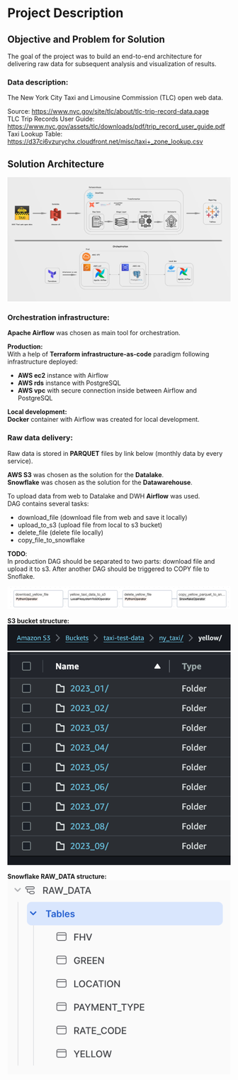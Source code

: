 # Project Description #

## Objective and Problem for Solution ##

The goal of the project was to build an end-to-end architecture for delivering raw data for subsequent analysis and visualization of results.

### Data description: ###
The New York City Taxi and Limousine Commission (TLC) open web data.

Source: https://www.nyc.gov/site/tlc/about/tlc-trip-record-data.page<br/>
TLC Trip Records User Guide: https://www.nyc.gov/assets/tlc/downloads/pdf/trip_record_user_guide.pdf<br/>
Taxi Lookup Table: https://d37ci6vzurychx.cloudfront.net/misc/taxi+_zone_lookup.csv

## Solution Architecture ##

![solution_architecture](images/app.png)

### Orchestration infrastructure: ###

**Apache Airflow** was chosen as main tool for orchestration.<br/>

**Production:**<br/>
With a help of **Terraform infrastructure-as-code** paradigm following 
infrastructure deployed:<br/>
* **AWS ec2** instance with Airflow
* **AWS rds** instance with PostgreSQL
* **AWS vpc** with secure connection inside between Airflow and PostgreSQL

**Local development:**<br/>
**Docker** container with Airflow was created for local development.

### Raw data delivery: ###

Raw data is stored in **PARQUET** files by link below (monthly data by every 
service).

**AWS S3** was chosen as the solution for the **Datalake**.<br/>
**Snowflake** was chosen as the solution for the **Datawarehouse**.<br/>

To upload data from web to Datalake and DWH **Airflow** was used.<br/>
DAG contains several tasks:
* download_file (download file from web and save it locally)
* upload_to_s3 (upload file from local to s3 bucket)
* delete_file (delete file locally)
* copy_file_to_snowflake

**TODO**:<br/>
In production DAG should be separated to two parts: download file 
and upload it to s3.
After another DAG should be triggered to COPY file to Snoflake.<br/>

![dag](images/dag.png)

**S3 bucket structure:**
![bucket_structure](images/bucket_structure.png)
![folder_structure](images/folder_structure.png)

**Snowflake RAW_DATA structure:**
![snowflake_structure](images/snowflake_structure.png)